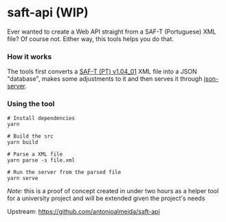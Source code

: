 # saft-api (WIP)

Ever wanted to create a Web API straight from a SAF-T (Portuguese) XML file? Of course not. Either way, this tools helps you do that. 

### How it works
The tools first converts a [SAF-T (PT) v1.04_01](http://info.portaldasfinancas.gov.pt/apps/saft-pt04/SAFTPT1.04_01.xsd) XML file into a JSON "database", makes some adjustments to it and then serves it through [json-server](https://github.com/typicode/json-server).

### Using the tool

```
# Install dependencies
yarn

# Build the src
yarn build

# Parse a XML file
yarn parse -s file.xml

# Run the server from the parsed file
yarn serve
```

*Note:* this is a proof of concept created in under two hours as a helper tool for a university project and will be extended given the project's needs

Upstream: https://github.com/antonioalmeida/saft-api
